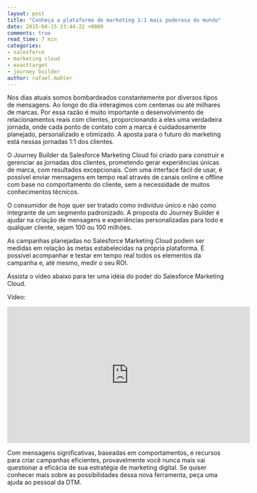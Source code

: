 ```yaml
---
layout: post
title: "Conheça a plataforma de marketing 1:1 mais poderosa do mundo"
date: 2015-04-15 23:44:22 +0000
comments: true
read_time: 7 min
categories:
- salesforce
- marketing cloud
- exacttarget
- journey builder
author: rafael.mahler
---
```


Nos dias atuais somos bombardeados constantemente por diversos tipos de mensagens. Ao longo do dia interagimos com centenas ou até milhares de marcas. Por essa razão é muito importante o desenvolvimento de relacionamentos reais com clientes, proporcionando a eles uma verdadeira jornada, onde cada ponto de contato com a marca é cuidadosamente planejado, personalizado e otimizado. A aposta para o futuro do marketing está nessas jornadas 1:1 dos clientes.

<!-- more -->

O Journey Builder da Salesforce Marketing Cloud foi criado para construir e gerenciar as jornadas dos clientes, prometendo gerar experiências únicas de marca, com resultados excepcionais. Com uma interface fácil de usar, é possível enviar mensagens em tempo real através de canais online e offline com base no comportamento do cliente, sem a necessidade de muitos conhecimentos técnicos.

O consumidor de hoje quer ser tratado como indivíduo único e não como integrante de um segmento padronizado. A proposta do Journey Builder é ajudar na criação de mensagens e experiências personalizadas para todo e qualquer cliente, sejam 100 ou 100 milhões.

As campanhas planejadas no Salesforce Marketing Cloud podem ser medidas em relação às metas estabelecidas na própria plataforma. É possível acompanhar e testar em tempo real todos os elementos da campanha e, até mesmo, medir o seu ROI.

Assista o vídeo abaixo para ter uma idéia do poder do Salesforce Marketing Cloud.

Vídeo:

<iframe width="560" height="315" src="https://www.youtube.com/embed/RlCa0SqLflU?list=PLHYDWFM-nbDtamKo4S6tIu6SquhaTLNf4" frameborder="0" allowfullscreen></iframe>

Com mensagens significativas, baseadas em comportamentos, e recursos para criar campanhas eficientes, provavelmente você nunca mais vai questionar a eficácia de sua estratégia de marketing digital. Se quiser conhecer mais sobre as possibilidades dessa nova ferramenta, peça uma ajuda ao pessoal da DTM.
